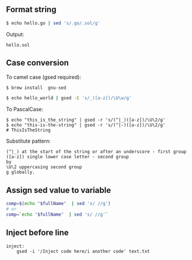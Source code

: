 ## Format string


```bash
$ echo hello.go | sed 's/.go/.sol/g'
```
Output:
```
hello.sol
```


## Case conversion
To camel case (gsed required):

```bash
$ brew install  gnu-sed

$ echo hello_world | gsed -E 's/_([a-z])/\U\w/g'
```

To PascalCase:
```
$ echo "this_is_the_string" | gsed -r 's/(^|_)([a-z])/\U\2/g'
$ echo "this-is-the-string" | gsed -r 's/(^|-)([a-z])/\U\2/g'
# ThisIsTheString
```

Substitute pattern:
```
(^|_) at the start of the string or after an underscore - first group
([a-z]) single lower case letter - second group
by
\U\2 uppercasing second group
g globally.
```

## Assign sed value to variable

```bash
comp=$(echo "$fullName"  | sed 's/ //g')
# or
comp=`echo "$fullName"  | sed 's/ //g'`
```


## Inject before line

```
inject:
	gsed -i '/Inject code here/i another code' text.txt
```
